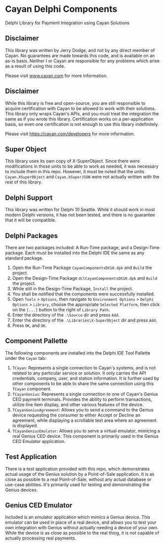 # Cayan Delphi Components

Delphi Library for Payment Integration using Cayan Solutions

## Disclaimer

This library was written by Jerry Dodge, and not by any direct member of Cayan. No guarantees are made towards this code, and is available on an as-is basis. Neither I or Cayan are responsible for any problems which arise as a result of using this code.

Please visit www.cayan.com for more information.

## Disclaimer

While this library is free and open-source, you are still responsible to acquire certification with Cayan to be allowed to work with their solutions. This library only wraps Cayan's APIs, and you must treat the integration the same as if you wrote this library. Certification works on a per-application basis, so even one certification is not enough to use this library indefinitely.

Please visit https://cayan.com/developers for more information.

## Super Object

This library uses its own copy of X-SuperObject. Since there were modifications in those units to be able to work as needed, it was necessary to include them in this repo. However, it must be noted that the units `Cayan.XSuperObject` and `Cayan.XSuperJSON` were not actually written with the rest of this library.

## Delphi Support

This library was written for Delphi 10 Seattle. While it should work in most modern Delphi versions, it has not been tested, and there is no guarantee that it will be compatible.

## Delphi Packages

There are two packages included: A Run-Time package, and a Design-Time package. Each must be installed into the Delphi IDE the same as any standard package.

1. Open the Run-Time Package `CayanComponentsDX10.dpk` and `Build` the project.
2. Open the Design-Time Package `dclCayanComponentsDX10.dpk` and `Build` the project.
3. While still in the Design-Time Package, `Install` the project.
4. You shall be notified that the components were successfully installed.
5. Open `Tools` > `Options`, then navigate to `Environment Options` > `Delphi Options` > `Library`, choose the appropriate `Selected Platform`, then click on the `[...]` button to the right of `Library Path`. 
  1. Enter the directory of the `.\Source` dir and press `Add`. 
  2. Enter the directory of the `.\Libraries\X-SuperObject` dir and press `Add`.
  3. Press `OK`, and `OK`.

## Component Pallette

The following components are installed into the Delphi IDE Tool Pallette under the `Cayan` tab:

1. `TCayan`: Represents a single connection to Cayan's systems, and is not related to any particular service or solution. It only carries the API credentials, company, user, and station information. It is further used by other components to be able to share the same connection using this `TCayan` component.
2. `TCayanGenius`: Represents a single connection to one of Cayan's Genius CED payment terminals. Provides the ability to perform transactions, utilize line item display, and other various features of the device.
3. `TCayanGeniusAgreement`: Allows you to send a command to the Genius device requesting the consumer to either Accept or Decline an agreement, while displaying a scrollable text area where an agreement is displayed.
4. `TCayanGeniusEmulator`: Allows you to serve a virtual emulator, mimicing a real Genius CED device. This component is primarily used in the Genius CED Emulator application. 

## Test Application

There is a test application provided with this repo, which demonstrates actual usage of the Genius solution by a Point-of-Sale application. It is as close as possible to a real Point-of-Sale, without any actual database or use-case abilities. It's primarily used for testing and demonstrating the Genius devices.

## Genius CED Emulator

Included is an emulator application which mimics a Genius device. This emulator can be used in place of a real device, and allows you to test your own integration with Genius without actually needing a device of your own. While the device is as close as possible to the real thing, it is not capable of actually processing real payments. 
